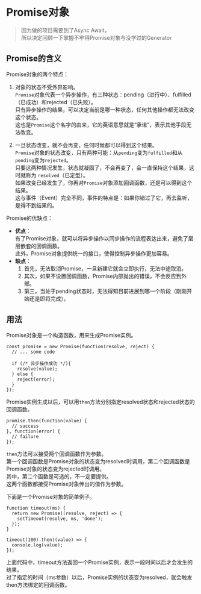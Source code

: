 # Promise对象

> 因为做的项目需要到了Async Await，<br/>
所以决定回顾一下掌握不牢得Promise对象与没学过的Generator

## Promise的含义
Promise对象的两个特点：
1. 对象的状态不受外界影响。<br/>
`Promise`对象代表一个异步操作，有三种状态：pending（进行中）、fulfilled（已成功）和rejected（已失败）。<br/>
只有异步操作的结果，可以决定当前是哪一种状态，任何其他操作都无法改变这个状态。<br/>
这也是`Promise`这个名字的由来，它的英语意思就是“承诺”，表示其他手段无法改变。

2. 一旦状态改变，就不会再变，任何时候都可以得到这个结果。<br/>
`Promise`对象的状态改变，只有两种可能：从`pending`变为`fulfilled`和从`pending`变为`rejected`。<br/>
只要这两种情况发生，状态就凝固了，不会再变了，会一直保持这个结果，这时就称为 `resolved`（已定型）。<br/>
如果改变已经发生了，你再对`Promise`对象添加回调函数，还是可以得到这个结果。<br/>
这与事件（Event）完全不同，事件的特点是：如果你错过了它，再去监听，是得不到结果的。


Promise的优缺点：
  - **优点**：<br/>
  有了Promise对象，就可以将异步操作以同步操作的流程表达出来，避免了层层嵌套的回调函数。<br/>
  此外，Promise对象提供统一的接口，使得控制异步操作更加容易。
  - **缺点**：<br/>
    1. 首先，无法取消Promise，一旦新建它就会立即执行，无法中途取消。
    2. 其次，如果不设置回调函数，Promise内部抛出的错误，不会反应到外部。
    3. 第三，当处于pending状态时，无法得知目前进展到哪一个阶段（刚刚开始还是即将完成）。
    
## 用法

Promise对象是一个构造函数，用来生成Promise实例。

```
const promise = new Promise(function(resolve, reject) {
  // ... some code

  if (/* 异步操作成功 */){
    resolve(value);
  } else {
    reject(error);
  }
});
```

Promise实例生成以后，可以用`then`方法分别指定resolved状态和rejected状态的回调函数。

```
promise.then(function(value) {
  // success
}, function(error) {
  // failure
});
```

`then`方法可以接受两个回调函数作为参数。<br/>
第一个回调函数是Promise对象的状态变为resolved时调用，第二个回调函数是Promise对象的状态变为rejected时调用。<br/>
其中，第二个函数是可选的，不一定要提供。<br/>
这两个函数都接受Promise对象传出的值作为参数。

下面是一个Promise对象的简单例子。

```
function timeout(ms) {
  return new Promise((resolve, reject) => {
    setTimeout(resolve, ms, 'done');
  });
}

timeout(100).then((value) => {
  console.log(value);
});
```

上面代码中，timeout方法返回一个Promise实例，表示一段时间以后才会发生的结果。<br/>
过了指定的时间（ms参数）以后，Promise实例的状态变为resolved，就会触发then方法绑定的回调函数。
